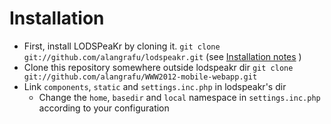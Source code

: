 Installation
============

* First, install LODSPeaKr by cloning it. `git clone git://github.com/alangrafu/lodspeakr.git` (see [Installation notes](https://github.com/alangrafu/lodspeakr/wiki/Installation) )
* Clone this repository somewhere outside lodspeakr dir `git clone git://github.com/alangrafu/WWW2012-mobile-webapp.git`
* Link `components`, `static` and `settings.inc.php` in lodspeakr's dir 
    * Change the `home`, `basedir` and `local` namespace in `settings.inc.php` according to your configuration
